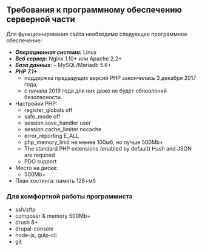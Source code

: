 ## Требования к программному обеспечению серверной части 
Для функционирования сайта необходимо следующее программное обеспечение:
*  ***Операционная система:*** Linux
* ***Веб сервер:*** Nginx 1.10+ или Apache 2.2+
* ***База данных:*** – MySQL/Mariadb 5.6+
* ***PHP 7.1+***
  - поддержка предыдущих версий PHP закончилась 3 декабря 2017 года, 
  - с начала 2019 года для них даже не будет обновлений безопасности. 
* Настройки PHP:
  - register_globals off
  - safe_mode off
  - session.save_handler user
  - session.cache_limiter nocache
  - error_reporting E_ALL
  - php_memory_limit не менее 100мб, но лучше 500Mb+
  - The standard PHP extensions (enabled by default) Hash and JSON are required
  - PDO support
* Место на диске:
  - 500Mb+
* План хостинга: память 128+мб

### Для комфортной работы программиста
* ssh/sftp
* composer & memory 500Mb+
* drush 8+
* drupal-console
* node-js, gulp-cli
* git
